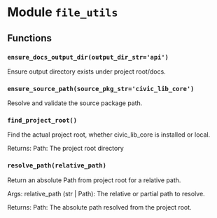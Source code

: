 # Module `file_utils`

## Functions

### `ensure_docs_output_dir(output_dir_str='api')`

Ensure output directory exists under project root/docs.

### `ensure_source_path(source_pkg_str='civic_lib_core')`

Resolve and validate the source package path.

### `find_project_root()`

Find the actual project root, whether civic_lib_core is installed or local.

Returns:
    Path: The project root directory

### `resolve_path(relative_path)`

Return an absolute Path from project root for a relative path.

Args:
    relative_path (str | Path): The relative or partial path to resolve.

Returns:
    Path: The absolute path resolved from the project root.

